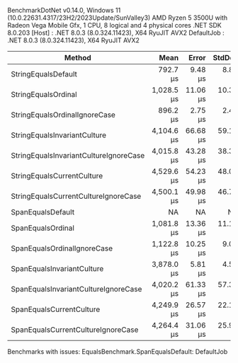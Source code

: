 
BenchmarkDotNet v0.14.0, Windows 11 (10.0.22631.4317/23H2/2023Update/SunValley3)
AMD Ryzen 5 3500U with Radeon Vega Mobile Gfx, 1 CPU, 8 logical and 4 physical cores
.NET SDK 8.0.203
  [Host]     : .NET 8.0.3 (8.0.324.11423), X64 RyuJIT AVX2
  DefaultJob : .NET 8.0.3 (8.0.324.11423), X64 RyuJIT AVX2


 Method                                 | Mean       | Error    | StdDev   | Allocated |
--------------------------------------- |-----------:|---------:|---------:|----------:|
 StringEqualsDefault                    |   792.7 μs |  9.48 μs |  8.87 μs |         - |
 StringEqualsOrdinal                    | 1,028.5 μs | 11.06 μs | 10.34 μs |       1 B |
 StringEqualsOrdinalIgnoreCase          |   896.2 μs |  2.75 μs |  2.44 μs |         - |
 StringEqualsInvariantCulture           | 4,104.6 μs | 66.68 μs | 59.11 μs |         - |
 StringEqualsInvariantCultureIgnoreCase | 4,015.8 μs | 43.28 μs | 38.37 μs |       3 B |
 StringEqualsCurrentCulture             | 4,529.6 μs | 54.23 μs | 48.07 μs |       3 B |
 StringEqualsCurrentCultureIgnoreCase   | 4,500.1 μs | 49.98 μs | 46.75 μs |       3 B |
 SpanEqualsDefault                      |         NA |       NA |       NA |        NA |
 SpanEqualsOrdinal                      | 1,081.8 μs | 13.36 μs | 11.16 μs |       1 B |
 SpanEqualsOrdinalIgnoreCase            | 1,122.8 μs | 10.25 μs |  9.09 μs |       1 B |
 SpanEqualsInvariantCulture             | 3,878.0 μs |  5.81 μs |  4.53 μs |       2 B |
 SpanEqualsInvariantCultureIgnoreCase   | 4,020.2 μs | 61.33 μs | 57.37 μs |       3 B |
 SpanEqualsCurrentCulture               | 4,249.9 μs | 26.57 μs | 22.18 μs |       3 B |
 SpanEqualsCurrentCultureIgnoreCase     | 4,264.4 μs | 31.06 μs | 25.94 μs |       3 B |

Benchmarks with issues:
  EqualsBenchmark.SpanEqualsDefault: DefaultJob
